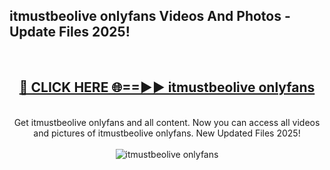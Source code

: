 <h2>itmustbeolive onlyfans Videos And Photos - Update Files 2025!</h2>
<br>
<div align="center">
<h2><a href="https://linkcuts.com/hfmhzwbr" rel="nofollow">🔴 CLICK HERE 🌐==►► itmustbeolive onlyfans</a></h2>
<br>
Get itmustbeolive onlyfans and all content. Now you can access all videos and pictures of itmustbeolive onlyfans. New Updated Files 2025!
<br>
<br>
<a href="https://linkcuts.com/hfmhzwbr" rel="nofollow" data-target="animated-image.originalLink"><img src="https://i.ibb.co.com/WyWwxjT/player-gif2.gif" alt="itmustbeolive onlyfans" style="max-width: 100%; display: inline-block;" data-target="animated-image.originalImage"></a>
</div>
<br>